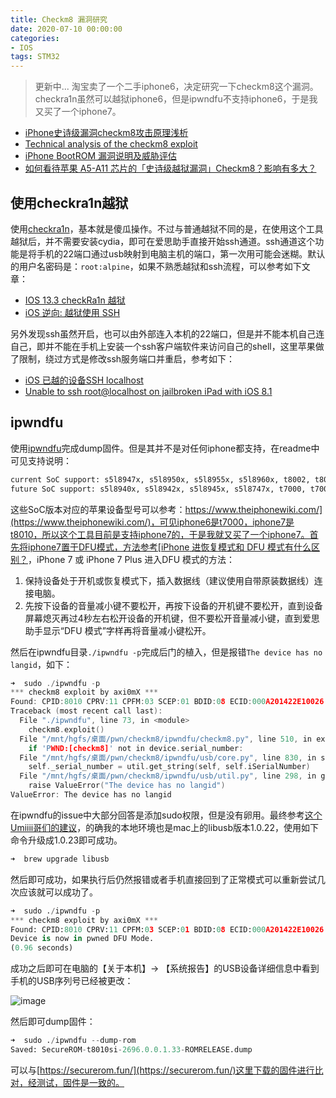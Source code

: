 ```yaml
---
title: Checkm8 漏洞研究
date: 2020-07-10 00:00:00
categories:
- IOS
tags: STM32
---
```


> 更新中... 淘宝卖了一个二手iphone6，决定研究一下checkm8这个漏洞。checkra1n虽然可以越狱iphone6，但是ipwndfu不支持iphone6，于是我又买了一个iphone7。

- [iPhone史诗级漏洞checkm8攻击原理浅析](https://zhuanlan.zhihu.com/p/87456653)
- [Technical analysis of the checkm8 exploit](https://m.habr.com/en/company/dsec/blog/472762/)
- [iPhone BootROM 漏洞说明及威胁评估](https://www.anquanke.com/post/id/187864)
- [如何看待苹果 A5-A11 芯片的「史诗级越狱漏洞」Checkm8？影响有多大？](https://www.zhihu.com/question/348168793)

## 使用checkra1n越狱

使用[checkra1n](https://checkra.in/)，基本就是傻瓜操作。不过与普通越狱不同的是，在使用这个工具越狱后，并不需要安装cydia，即可在爱思助手直接开始ssh通道。ssh通道这个功能是将手机的22端口通过usb映射到电脑主机的端口，第一次用可能会迷糊。默认的用户名密码是：`root:alpine`，如果不熟悉越狱和ssh流程，可以参考如下文章：

- [IOS 13.3 checkRa1n 越狱](https://www.jianshu.com/p/aa007c10a7a1?from=singlemessage)
- [iOS 逆向: 越狱使用 SSH](http://www.veryitman.com/2018/05/12/iOS-%E9%80%86%E5%90%91-%E8%B6%8A%E7%8B%B1%E4%BD%BF%E7%94%A8-SSH/)

另外发现ssh虽然开启，也可以由外部连入本机的22端口，但是并不能本机自己连自己，即并不能在手机上安装一个ssh客户端软件来访问自己的shell，这里苹果做了限制，绕过方式是修改ssh服务端口并重启，参考如下：

- [iOS 已越的设备SSH localhost](https://www.jianshu.com/p/a2c02b8c27f5)
- [Unable to ssh root@localhost on jailbroken iPad with iOS 8.1](https://apple.stackexchange.com/questions/159361/unable-to-ssh-rootlocalhost-on-jailbroken-ipad-with-ios-8-1)


## ipwndfu


使用[ipwndfu](https://github.com/axi0mX/ipwndfu/)完成dump固件。但是其并不是对任何iphone都支持，在readme中可见支持说明：

```python
current SoC support: s5l8947x, s5l8950x, s5l8955x, s5l8960x, t8002, t8004, t8010, t8011, t8015
future SoC support: s5l8940x, s5l8942x, s5l8945x, s5l8747x, t7000, t7001, s7002, s8000, s8001, s8003, t8012
```

这些SoC版本对应的苹果设备型号可以参考：[https://www.theiphonewiki.com/](https://www.theiphonewiki.com/)，可见iphone6是t7000，iphone7是t8010，所以这个工具目前是支持iphone7的，于是我就又买了一个iphone7。首先将iphone7置于DFU模式，方法参考[iPhone 进恢复模式和 DFU 模式有什么区别？](https://www.i4.cn/news_detail_30618.html)，iPhone 7 或 iPhone 7 Plus 进入DFU 模式的方法：
1. 保持设备处于开机或恢复模式下，插入数据线（建议使用自带原装数据线）连接电脑。
2. 先按下设备的音量减小键不要松开，再按下设备的开机键不要松开，直到设备屏幕熄灭再过4秒左右松开设备的开机键，但不要松开音量减小键，直到爱思助手显示“DFU 模式”字样再将音量减小键松开。

然后在ipwndfu目录`./ipwndfu -p`完成后门的植入，但是报错`The device has no langid`，如下：

```c
➜  sudo ./ipwndfu -p
*** checkm8 exploit by axi0mX ***
Found: CPID:8010 CPRV:11 CPFM:03 SCEP:01 BDID:08 ECID:000A201422E10026 IBFL:3C SRTG:[iBoot-2696.0.0.1.33]
Traceback (most recent call last):
  File "./ipwndfu", line 73, in <module>
    checkm8.exploit()
  File "/mnt/hgfs/桌面/pwn/checkm8/ipwndfu/checkm8.py", line 510, in exploit
    if 'PWND:[checkm8]' not in device.serial_number:
  File "/mnt/hgfs/桌面/pwn/checkm8/ipwndfu/usb/core.py", line 830, in serial_number
    self._serial_number = util.get_string(self, self.iSerialNumber)
  File "/mnt/hgfs/桌面/pwn/checkm8/ipwndfu/usb/util.py", line 298, in get_string
    raise ValueError("The device has no langid")
ValueError: The device has no langid
```

在ipwndfu的issue中大部分回答是添加sudo权限，但是没有卵用。最终参考[这个Umiiii哥们的建议](https://github.com/axi0mX/ipwndfu/issues/55#issuecomment-549120874)，的确我的本地环境也是mac上的libusb版本1.0.22，使用如下命令升级成1.0.23即可成功。

```python
➜  brew upgrade libusb
```

然后即可成功，如果执行后仍然报错或者手机直接回到了正常模式可以重新尝试几次应该就可以成功了。

```python
➜  sudo ./ipwndfu -p
*** checkm8 exploit by axi0mX ***
Found: CPID:8010 CPRV:11 CPFM:03 SCEP:01 BDID:08 ECID:000A201422E10026 IBFL:3C SRTG:[iBoot-2696.0.0.1.33]
Device is now in pwned DFU Mode.
(0.96 seconds)
```

成功之后即可在电脑的【关于本机】-> 【系统报告】的USB设备详细信息中看到手机的USB序列号已经被更改：

![image](https://xuanxuanblingbling.github.io/assets/pic/checkm8/pwnd.png)

然后即可dump固件：

```python
➜  sudo ./ipwndfu --dump-rom
Saved: SecureROM-t8010si-2696.0.0.1.33-ROMRELEASE.dump
```

可以与[https://securerom.fun/](https://securerom.fun/)这里下载的固件进行比对，经测试，固件是一致的。








